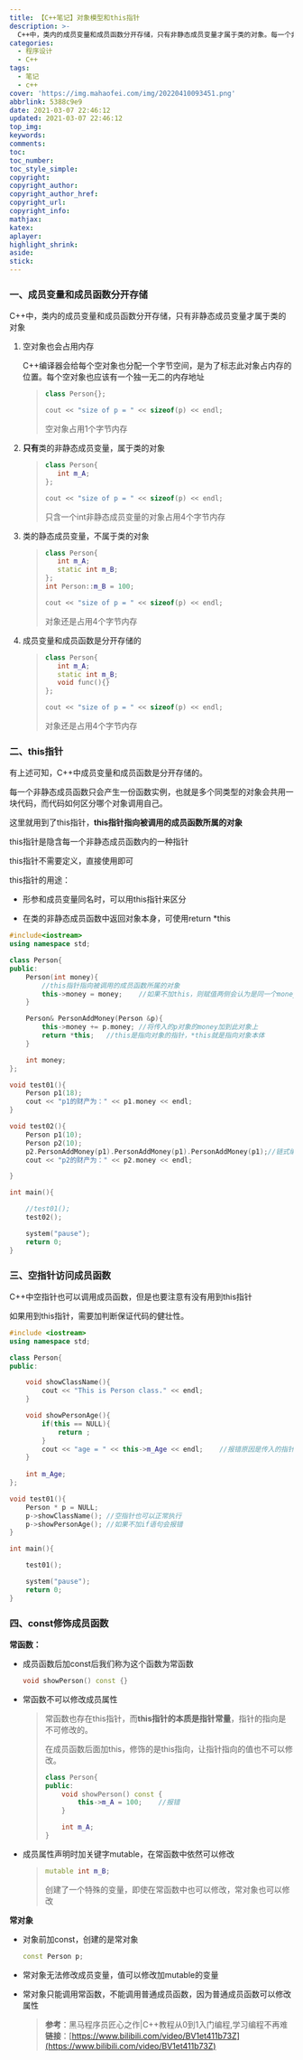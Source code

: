 ```yaml
---
title: 【C++笔记】对象模型和this指针
description: >-
  C++中，类内的成员变量和成员函数分开存储，只有非静态成员变量才属于类的对象。每一个非静态成员函数只会产生一份函数实例，也就是多个同类型的对象会共用一块代码，而代码如何区分哪个对象调用自己。这里就用到了this指针。
categories:
  - 程序设计
  - C++
tags:
  - 笔记
  - c++
cover: 'https://img.mahaofei.com/img/20220410093451.png'
abbrlink: 5388c9e9
date: 2021-03-07 22:46:12
updated: 2021-03-07 22:46:12
top_img:
keywords:
comments:
toc:
toc_number:
toc_style_simple:
copyright:
copyright_author:
copyright_author_href:
copyright_url:
copyright_info:
mathjax:
katex:
aplayer:
highlight_shrink:
aside:
stick:
---
```


### 一、成员变量和成员函数分开存储

C++中，类内的成员变量和成员函数分开存储，只有非静态成员变量才属于类的对象

1. 空对象也会占用内存

   C++编译器会给每个空对象也分配一个字节空间，是为了标志此对象占内存的位置。每个空对象也应该有一个独一无二的内存地址

   > ```c++
   > class Person{};
   > ```
   >
   > ```c++
   > cout << "size of p = " << sizeof(p) << endl;
   > ```
   >
   > 空对象占用1个字节内存

2. **只有**类的非静态成员变量，属于类的对象

   > ```c++
   > class Person{
   > 	int m_A;
   > };
   > ```
   >
   > ```c++
   > cout << "size of p = " << sizeof(p) << endl;
   > ```
   >
   > 只含一个int非静态成员变量的对象占用4个字节内存

3. 类的静态成员变量，不属于类的对象

   > ```c++
   > class Person{
   > 	int m_A;
   > 	static int m_B;
   > };
   > int Person::m_B = 100;
   > ```
   >
   > ```c++
   > cout << "size of p = " << sizeof(p) << endl;
   > ```
   >
   > 对象还是占用4个字节内存

4. 成员变量和成员函数是分开存储的

   > ```c++
   > class Person{
   > 	int m_A;
   > 	static int m_B;
   > 	void func(){}
   > };
   > ```
   >
   > ```c++
   > cout << "size of p = " << sizeof(p) << endl;
   > ```
   >
   > 对象还是占用4个字节内存

### 二、this指针

有上述可知，C++中成员变量和成员函数是分开存储的。

每一个非静态成员函数只会产生一份函数实例，也就是多个同类型的对象会共用一块代码，而代码如何区分哪个对象调用自己。



这里就用到了this指针，**this指针指向被调用的成员函数所属的对象**



this指针是隐含每一个非静态成员函数内的一种指针

this指针不需要定义，直接使用即可



this指针的用途：

* 形参和成员变量同名时，可以用this指针来区分

* 在类的非静态成员函数中返回对象本身，可使用return *this

```C++
#include<iostream>
using namespace std;

class Person{
public:
	Person(int money){
		//this指针指向被调用的成员函数所属的对象
		this->money = money;	//如果不加this，则赋值两侧会认为是同一个money
	}

	Person& PersonAddMoney(Person &p){
		this->money += p.money;	//将传入的p对象的money加到此对象上
		return *this;	//this是指向对象的指针，*this就是指向对象本体
	}

	int money;
};

void test01(){
	Person p1(18);
	cout << "p1的财产为：" << p1.money << endl;
}

void test02(){
	Person p1(10);
	Person p2(10);
	p2.PersonAddMoney(p1).PersonAddMoney(p1).PersonAddMoney(p1);//链式编程
	cout << "p2的财产为：" << p2.money << endl;

}

int main(){

	//test01();
	test02();

	system("pause");
	return 0;
}
```

### 三、空指针访问成员函数

C++中空指针也可以调用成员函数，但是也要注意有没有用到this指针

如果用到this指针，需要加判断保证代码的健壮性。

```c++
#include <iostream>
using namespace std;

class Person{
public:

	void showClassName(){
		cout << "This is Person class." << endl;
	}

	void showPersonAge(){
		if(this == NULL){
			return ;
		}
		cout << "age = " << this->m_Age << endl;	//报错原因是传入的指针为空
	}
	
	int m_Age;
};

void test01(){
	Person * p = NULL;
	p->showClassName();	//空指针也可以正常执行
	p->showPersonAge();	//如果不加if语句会报错
}

int main(){

	test01();

	system("pause");
	return 0;
}
```

### 四、const修饰成员函数

**常函数：**

* 成员函数后加const后我们称为这个函数为常函数

  ```c++
  void showPerson() const {}
  ```

* 常函数不可以修改成员属性

  > 常函数也存在this指针，而**this指针的本质是指针常量**，指针的指向是不可修改的。
  >
  > 在成员函数后面加this，修饰的是this指向，让指针指向的值也不可以修改。
  >
  > ```c++
  > class Person{
  > public:
  > 	void showPerson() const {
  > 		this->m_A = 100;	//报错
  > 	}
  > 
  > 	int m_A;
  > }
  > ```

* 成员属性声明时加关键字mutable，在常函数中依然可以修改

  > ```c++
  > mutable int m_B;
  > ```
  >
  > 创建了一个特殊的变量，即使在常函数中也可以修改，常对象也可以修改

**常对象**

* 对象前加const，创建的是常对象

  ```c++
  const Person p;
  ```

* 常对象无法修改成员变量，值可以修改加mutable的变量

* 常对象只能调用常函数，不能调用普通成员函数，因为普通成员函数可以修改属性



  > **参考**：黑马程序员匠心之作|C++教程从0到1入门编程,学习编程不再难
  > **链接**：[https://www.bilibili.com/video/BV1et411b73Z](https://www.bilibili.com/video/BV1et411b73Z)